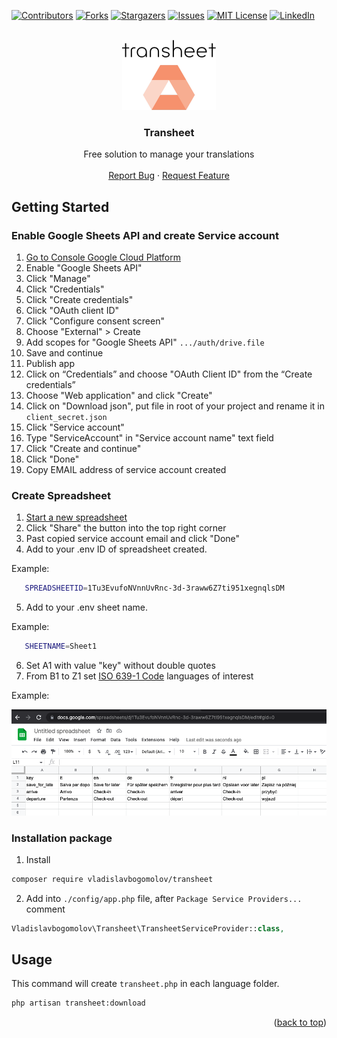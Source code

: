 <div id="top"></div>
<!--
*** Thanks for checking out the Best-README-Template. If you have a suggestion
*** that would make this better, please fork the repo and create a pull request
*** or simply open an issue with the tag "enhancement".
*** Don't forget to give the project a star!
*** Thanks again! Now go create something AMAZING! :D
-->



<!-- PROJECT SHIELDS -->
<!--
*** I'm using markdown "reference style" links for readability.
*** Reference links are enclosed in brackets [ ] instead of parentheses ( ).
*** See the bottom of this document for the declaration of the reference variables
*** for contributors-url, forks-url, etc. This is an optional, concise syntax you may use.
*** https://www.markdownguide.org/basic-syntax/#reference-style-links
-->
[![Contributors][contributors-shield]][contributors-url]
[![Forks][forks-shield]][forks-url]
[![Stargazers][stars-shield]][stars-url]
[![Issues][issues-shield]][issues-url]
[![MIT License][license-shield]][license-url]
[![LinkedIn][linkedin-shield]][linkedin-url]



<!-- PROJECT LOGO -->
<br />
<div align="center">
  <a href="https://github.com/vladislavbogomolov/transheet">
    <img src="images/logo.png" alt="Logo" width="150">
  </a>

  <h3 align="center">Transheet</h3>

  <p align="center">
    Free solution to manage your translations
    <br />
    <br />
    <a href="https://github.com/vladislavbogomolov/transheet/issues">Report Bug</a>
    ·
    <a href="https://github.com/vladislavbogomolov/transheet/issues">Request Feature</a>
  </p>
</div>


<!-- GETTING STARTED -->
## Getting Started


### Enable Google Sheets API and create Service account
1. [Go to Console Google Cloud Platform
](https://console.cloud.google.com/apis/library)
2. Enable "Google Sheets API"
3. Click "Manage"
4. Click "Credentials"
5. Click "Create credentials"
6. Click "OAuth client ID"
7. Click "Configure consent screen"
8. Choose "External" > Create
9. Add scopes for "Google Sheets API" ``.../auth/drive.file``
10. Save and continue
11. Publish app
12. Click on “Credentials” and choose "OAuth Client ID" from the “Create credentials”
13. Choose "Web application" and click "Create"
14. Click on "Download json", put file in root of your project and rename it in ``client_secret.json``
15. Click "Service account"
16. Type "ServiceAccount" in "Service account name" text field
17. Click "Create and continue"
18. Click "Done"
19. Copy EMAIL address of service account created

### Create Spreadsheet
1. [Start a new spreadsheet](https://docs.google.com/spreadsheets/u/0/create?usp=sheets_home&ths=true)
2. Click "Share" the button into the top right corner
3. Past copied service account email and click "Done"
4. Add to your .env ID of spreadsheet created.

Example: 

```sh
   SPREADSHEETID=1Tu3EvufoNVnnUvRnc-3d-3raww6Z7ti951xegnqlsDM
   ```
5. Add to your .env sheet name. 

Example: 

```sh
   SHEETNAME=Sheet1
   ```
6. Set A1 with value "key" without double quotes
7. From B1 to Z1 set [ISO 639-1 Code](https://www.loc.gov/standards/iso639-2/php/code_list.php) languages of interest

Example:

[![Product Name Screen Shot][product-screenshot]](https://example.com)

### Installation package

1. Install

 ```sh
 composer require vladislavbogomolov/transheet
 ```
 
 2. Add into ``./config/app.php`` file, after ``Package Service Providers...`` comment
 ```php
 Vladislavbogomolov\Transheet\TransheetServiceProvider::class,
 ```


<!-- USAGE EXAMPLES -->
## Usage

This command will create ``transheet.php`` in each language folder.

```sh
php artisan transheet:download
```


<p align="right">(<a href="#top">back to top</a>)</p>




<!-- MARKDOWN LINKS & IMAGES -->
<!-- https://www.markdownguide.org/basic-syntax/#reference-style-links -->
[contributors-shield]: https://img.shields.io/github/contributors/vladislavbogomolov/transheet.svg?style=for-the-badge
[contributors-url]: https://github.com/vladislavbogomolov/transheet/graphs/contributors
[forks-shield]: https://img.shields.io/github/forks/vladislavbogomolov/transheet.svg?style=for-the-badge
[forks-url]: https://github.com/vladislavbogomolov/transheet/network/members
[stars-shield]: https://img.shields.io/github/stars/vladislavbogomolov/transheet.svg?style=for-the-badge
[stars-url]: https://github.com/vladislavbogomolov/transheet/stargazers
[issues-shield]: https://img.shields.io/github/issues/vladislavbogomolov/transheet.svg?style=for-the-badge
[issues-url]: https://github.com/vladislavbogomolov/transheet/issues
[license-shield]: https://img.shields.io/github/license/vladislavbogomolov/transheet.svg?style=for-the-badge
[license-url]: https://github.com/vladislavbogomolov/transheet/blob/master/LICENSE.txt
[linkedin-shield]: https://img.shields.io/badge/-LinkedIn-black.svg?style=for-the-badge&logo=linkedin&colorB=555
[linkedin-url]: https://www.linkedin.com/in/vladbogomolov/
[product-screenshot]: images/screenshot.png
